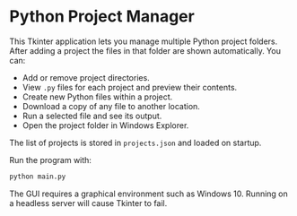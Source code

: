 # Python Project Manager

This Tkinter application lets you manage multiple Python project folders. After adding a
project the files in that folder are shown automatically. You can:

- Add or remove project directories.
- View `.py` files for each project and preview their contents.
- Create new Python files within a project.
- Download a copy of any file to another location.
- Run a selected file and see its output.
- Open the project folder in Windows Explorer.

The list of projects is stored in `projects.json` and loaded on startup.

Run the program with:

```bash
python main.py
```

The GUI requires a graphical environment such as Windows 10. Running on a headless server will cause Tkinter to fail.

